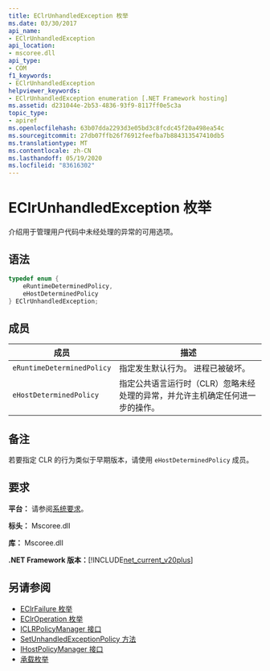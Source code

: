 ```yaml
---
title: EClrUnhandledException 枚举
ms.date: 03/30/2017
api_name:
- EClrUnhandledException
api_location:
- mscoree.dll
api_type:
- COM
f1_keywords:
- EClrUnhandledException
helpviewer_keywords:
- EClrUnhandledException enumeration [.NET Framework hosting]
ms.assetid: d231044e-2b53-4836-93f9-8117ff0e5c3a
topic_type:
- apiref
ms.openlocfilehash: 63b07dda2293d3e05bd3c8fcdc45f20a498ea54c
ms.sourcegitcommit: 27db07ffb26f76912feefba7b884313547410db5
ms.translationtype: MT
ms.contentlocale: zh-CN
ms.lasthandoff: 05/19/2020
ms.locfileid: "83616302"
---
```

# <a name="eclrunhandledexception-enumeration"></a>EClrUnhandledException 枚举
介绍用于管理用户代码中未经处理的异常的可用选项。  
  
## <a name="syntax"></a>语法  
  
```cpp  
typedef enum {  
    eRuntimeDeterminedPolicy,  
    eHostDeterminedPolicy  
} EClrUnhandledException;  
```  
  
## <a name="members"></a>成员  
  
|成员|描述|  
|------------|-----------------|  
|`eRuntimeDeterminedPolicy`|指定发生默认行为。 进程已被破坏。|  
|`eHostDeterminedPolicy`|指定公共语言运行时（CLR）忽略未经处理的异常，并允许主机确定任何进一步的操作。|  
  
## <a name="remarks"></a>备注  
 若要指定 CLR 的行为类似于早期版本，请使用 `eHostDeterminedPolicy` 成员。  
  
## <a name="requirements"></a>要求  
 **平台：** 请参阅[系统要求](../../get-started/system-requirements.md)。  
  
 **标头：** Mscoree.dll  
  
 **库：** Mscoree.dll  
  
 **.NET Framework 版本：**[!INCLUDE[net_current_v20plus](../../../../includes/net-current-v20plus-md.md)]  
  
## <a name="see-also"></a>另请参阅

- [EClrFailure 枚举](eclrfailure-enumeration.md)
- [EClrOperation 枚举](eclroperation-enumeration.md)
- [ICLRPolicyManager 接口](iclrpolicymanager-interface.md)
- [SetUnhandledExceptionPolicy 方法](iclrpolicymanager-setunhandledexceptionpolicy-method.md)
- [IHostPolicyManager 接口](ihostpolicymanager-interface.md)
- [承载枚举](hosting-enumerations.md)
